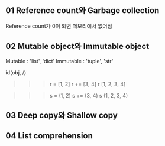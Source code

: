 ## 01 Reference count와 Garbage collection
Reference count가 0이 되면 메모리에서 없어짐
## 02 Mutable object와 Immutable object
Mutable : 'list', 'dict'
Immutable : 'tuple', 'str'

  id(obj, /)

  >>> r = [1, 2]
  >>> r += [3, 4]
  >>> r
  [1, 2, 3, 4]

  >>> s = (1, 2)
  >>> s += (3, 4)
  >>> s
  (1, 2, 3, 4)



## 03 Deep copy와 Shallow copy
## 04 List comprehension
